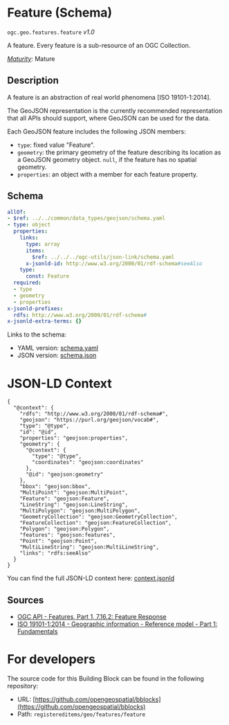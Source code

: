 
# Feature (Schema)

`ogc.geo.features.feature` *v1.0*

A feature. Every feature is a sub-resource of an OGC Collection.

[*Maturity*](https://github.com/cportele/ogcapi-building-blocks#building-block-maturity): Mature

## Description

A feature is an abstraction of real world phenomena [ISO 19101-1:2014].

The GeoJSON representation is the currently recommended representation that all APIs should support, where GeoJSON can
be used for the data.

Each GeoJSON feature includes the following JSON members:

* `type`: fixed value "Feature".
* `geometry`: the primary geometry of the feature describing its location as a GeoJSON geometry object. `null`, if the
  feature has no spatial geometry.
* `properties`: an object with a member for each feature property.
## Schema

```yaml
allOf:
- $ref: ../../common/data_types/geojson/schema.yaml
- type: object
  properties:
    links:
      type: array
      items:
        $ref: ../../../ogc-utils/json-link/schema.yaml
      x-jsonld-id: http://www.w3.org/2000/01/rdf-schema#seeAlso
    type:
      const: Feature
  required:
  - type
  - geometry
  - properties
x-jsonld-prefixes:
  rdfs: http://www.w3.org/2000/01/rdf-schema#
x-jsonld-extra-terms: {}

```

Links to the schema:

* YAML version: [schema.yaml](https://opengeospatial.github.io/bblocks/annotated-schemas/geo/features/feature/schema.json)
* JSON version: [schema.json](https://opengeospatial.github.io/bblocks/annotated-schemas/geo/features/feature/schema.yaml)


# JSON-LD Context

```jsonld
{
  "@context": {
    "rdfs": "http://www.w3.org/2000/01/rdf-schema#",
    "geojson": "https://purl.org/geojson/vocab#",
    "type": "@type",
    "id": "@id",
    "properties": "geojson:properties",
    "geometry": {
      "@context": {
        "type": "@type",
        "coordinates": "geojson:coordinates"
      },
      "@id": "geojson:geometry"
    },
    "bbox": "geojson:bbox",
    "MultiPoint": "geojson:MultiPoint",
    "Feature": "geojson:Feature",
    "LineString": "geojson:LineString",
    "MultiPolygon": "geojson:MultiPolygon",
    "GeometryCollection": "geojson:GeometryCollection",
    "FeatureCollection": "geojson:FeatureCollection",
    "Polygon": "geojson:Polygon",
    "features": "geojson:features",
    "Point": "geojson:Point",
    "MultiLineString": "geojson:MultiLineString",
    "links": "rdfs:seeAlso"
  }
}
```

You can find the full JSON-LD context here:
[context.jsonld](https://opengeospatial.github.io/bblocks/annotated-schemas/geo/features/feature/context.jsonld)

## Sources

* [OGC API - Features, Part 1, 7.16.2: Feature Response](https://docs.ogc.org/is/17-069r3/17-069r3.html#_response_7)
* [ISO 19101-1:2014 - Geographic information - Reference model - Part 1: Fundamentals](https://www.iso.org/standard/59164.html)

# For developers

The source code for this Building Block can be found in the following repository:

* URL: [https://github.com/opengeospatial/bblocks](https://github.com/opengeospatial/bblocks)
* Path: `registereditems/geo/features/feature`

